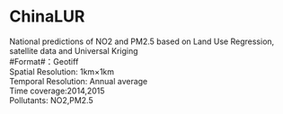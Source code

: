 # ChinaLUR
National predictions of NO2 and PM2.5 based on Land Use Regression, satellite data and Universal Kriging    
#Format#：Geotiff      
Spatial Resolution: 1km×1km     
Temporal Resolution: Annual average      
Time coverage:2014,2015     
Pollutants: NO2,PM2.5
